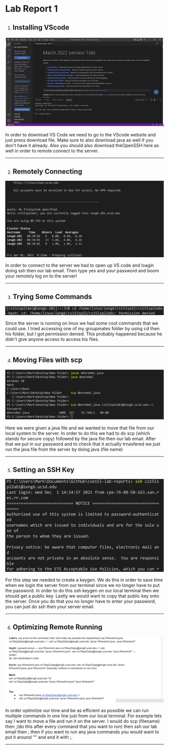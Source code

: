 # Lab Report 1

1. ## Installing VScode

![Image](1.png)


In order to download VS Code we need to go to the VScode website and just press download file. Make sure to also download java as well if you don't have it already. Also you should also download theOpenSSH here as well in order to remote connect to the server.

---
2. ## Remotely Connecting

![Image](2.png)

In order to connect to the server we had to open up VS code and loagin doing ssh then our lab email.  Then type yes and your password and boom your remotely log on to the server!

---
3. ## Trying Some Commands

![Image](3.png)

Since the server is running on linux we had some cool commands that we could use. I tried accessing one of my groupmates folder by using cd then his folder, but I got permission denied. This probably happened because he didn't give anyone access to access his files.

---
4. ## Moving Files with scp
![Image](4.png)

Here we were given a java file and we wanted to move that file from our local system to the server. In order to do this we had to do scp (which stands for secure copy) followed by the java file then our lab email. After that we put in our password and to check that it actually trnasfered we just run the java file from the server by doing java (file name)

---
5. ## Setting an SSH Key

![Image](5.png)

For this step we needed to create a keygen. We do this in order to save time when we login the server from our terminal since we no longer have to put the password. In order to do this ssh keygen on our local terminal then we should get a public key. Lastly we would want to copy that public key onto the server. Once you do that you no longer have to enter your password, you can just do ssh then your server email.


---
6. ## Optimizing Remote Running
![Image](6.png)

In order optimitze our time and be as efficient as possible we can run multiple commands in one line just from our local terminal. For example lets say I want to move a file and run it on the server. I would do scp (filename) then ;(do this after every command that you want to run) then ssh our lab email then ; then if you want to run any java commands you would want to put it around "" and end it with ;.

---






